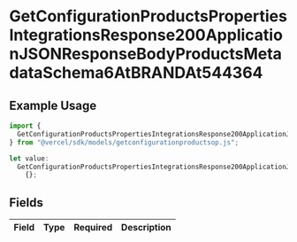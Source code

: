 # GetConfigurationProductsPropertiesIntegrationsResponse200ApplicationJSONResponseBodyProductsMetadataSchema6AtBRANDAt544364

## Example Usage

```typescript
import {
  GetConfigurationProductsPropertiesIntegrationsResponse200ApplicationJSONResponseBodyProductsMetadataSchema6AtBRANDAt544364,
} from "@vercel/sdk/models/getconfigurationproductsop.js";

let value:
  GetConfigurationProductsPropertiesIntegrationsResponse200ApplicationJSONResponseBodyProductsMetadataSchema6AtBRANDAt544364 =
    {};
```

## Fields

| Field       | Type        | Required    | Description |
| ----------- | ----------- | ----------- | ----------- |